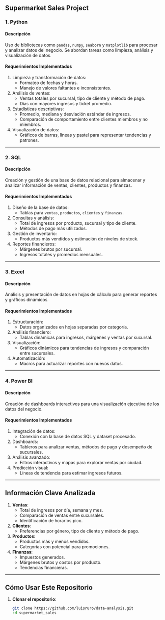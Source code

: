 ## **Supermarket Sales Project**

### **1. Python**
#### **Descripción**
Uso de bibliotecas como `pandas`, `numpy`, `seaborn` y `matplotlib` para procesar y analizar datos del negocio. Se abordan tareas como limpieza, análisis y visualización de datos.

#### **Requerimientos Implementados**
1. Limpieza y transformación de datos:
   - Formateo de fechas y horas.
   - Manejo de valores faltantes e inconsistentes.
2. Análisis de ventas:
   - Ventas totales por sucursal, tipo de cliente y método de pago.
   - Días con mayores ingresos y ticket promedio.
3. Estadísticas descriptivas:
   - Promedio, mediana y desviación estándar de ingresos.
   - Comparación de comportamiento entre clientes miembros y no miembros.
4. Visualización de datos:
   - Gráficos de barras, líneas y pastel para representar tendencias y patrones.

---

### **2. SQL**
#### **Descripción**
Creación y gestión de una base de datos relacional para almacenar y analizar información de ventas, clientes, productos y finanzas.

#### **Requerimientos Implementados**
1. Diseño de la base de datos:
   - Tablas para `ventas`, `productos`, `clientes` y `finanzas`.
2. Consultas y análisis:
   - Total de ingresos por producto, sucursal y tipo de cliente.
   - Métodos de pago más utilizados.
3. Gestión de inventario:
   - Productos más vendidos y estimación de niveles de stock.
4. Reportes financieros:
   - Márgenes brutos por sucursal.
   - Ingresos totales y promedios mensuales.

---

### **3. Excel**
#### **Descripción**
Análisis y presentación de datos en hojas de cálculo para generar reportes y gráficos dinámicos.

#### **Requerimientos Implementados**
1. Estructuración:
   - Datos organizados en hojas separadas por categoría.
2. Análisis financiero:
   - Tablas dinámicas para ingresos, márgenes y ventas por sucursal.
3. Visualización:
   - Gráficos dinámicos para tendencias de ingresos y comparación entre sucursales.
4. Automatización:
   - Macros para actualizar reportes con nuevos datos.

---

### **4. Power BI**
#### **Descripción**
Creación de dashboards interactivos para una visualización ejecutiva de los datos del negocio.

#### **Requerimientos Implementados**
1. Integración de datos:
   - Conexión con la base de datos SQL y dataset procesado.
2. Dashboards:
   - Tableros para analizar ventas, métodos de pago y desempeño de sucursales.
3. Análisis avanzado:
   - Filtros interactivos y mapas para explorar ventas por ciudad.
4. Predicción visual:
   - Líneas de tendencia para estimar ingresos futuros.

---

## **Información Clave Analizada**
1. **Ventas**:
   - Total de ingresos por día, semana y mes.
   - Comparación de ventas entre sucursales.
   - Identificación de horarios pico.
2. **Clientes**:
   - Preferencias por género, tipo de cliente y método de pago.
3. **Productos**:
   - Productos más y menos vendidos.
   - Categorías con potencial para promociones.
4. **Finanzas**:
   - Impuestos generados.
   - Márgenes brutos y costos por producto.
   - Tendencias financieras.

---

## **Cómo Usar Este Repositorio**
1. **Clonar el repositorio**:
   ```bash
   git clone https://github.com/luisruro/data-analysis.git
   cd supermarket_sales
